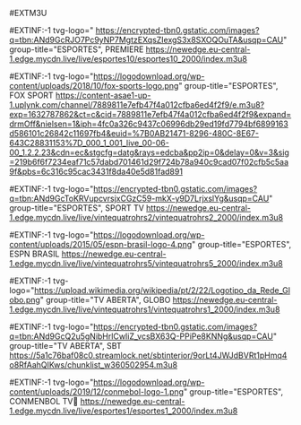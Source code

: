 #EXTM3U

#EXTINF:-1 tvg-logo=" https://encrypted-tbn0.gstatic.com/images?q=tbn:ANd9GcRJO7Pc9yNP7MgtzEXqsZIexgS3x8SXOQOuTA&usqp=CAU" group-title="ESPORTES", PREMIERE
https://newedge.eu-central-1.edge.mycdn.live/live/esportes10/esportes10_2000/index.m3u8

#EXTINF:-1 tvg-logo="https://logodownload.org/wp-content/uploads/2018/10/fox-sports-logo.png" group-title="ESPORTES", FOX SPORT
https://content-asae1-up-1.uplynk.com/channel/7889811e7efb47f4a012cfba6ed4f2f9/e.m3u8?exp=1632787862&ct=c&cid=7889811e7efb47f4a012cfba6ed4f2f9&expand=drmOff&nielsen=1&iph=4fc0a326c9437c06996db29ed19fd7794bf6899163d586101c26842c11697fb4&euid=%7B0AB21471-8296-480C-8E67-643C28831153%7D_000_1_001_live_00-06-00_1.2.2.23&cdn=ec&stgcfg=datg&rays=edcba&pp2ip=0&delay=0&v=3&sig=219b6f6f7234eaf71c57dabd701461d29f724b78a940c9cad07f02cfb5c5aa9f&pbs=6c316c95cac3431f8da40e5d81fad891

#EXTINF:-1 tvg-logo="https://encrypted-tbn0.gstatic.com/images?q=tbn:ANd9GcToKRVupcvrsjxCGzC59-mkX-y9D7LrjxslYg&usqp=CAU" group-title="ESPORTES", SPORT TV 
https://newedge.eu-central-1.edge.mycdn.live/live/vintequatrohrs2/vintequatrohrs2_2000/index.m3u8

#EXTINF:-1 tvg-logo="https://logodownload.org/wp-content/uploads/2015/05/espn-brasil-logo-4.png"
group-title="ESPORTES", ESPN BRASIL 
https://newedge.eu-central-1.edge.mycdn.live/live/vintequatrohrs5/vintequatrohrs5_2000/index.m3u8

#EXTINF:-1 tvg-logo="https://upload.wikimedia.org/wikipedia/pt/2/22/Logotipo_da_Rede_Globo.png" group-title="TV ABERTA", GLOBO
https://newedge.eu-central-1.edge.mycdn.live/live/vintequatrohrs1/vintequatrohrs1_2000/index.m3u8

#EXTINF:-1 tvg-logo="https://encrypted-tbn0.gstatic.com/images?q=tbn:ANd9GcQ2u5gNibHrlCwIiZ_vcsBX63Q-PPiPe8KNNg&usqp=CAU" group-title="TV ABERTA", SBT
https://5a1c76baf08c0.streamlock.net/sbtinterior/9orLt4JWJdBVRt1pHmq4o8RfAahQIKws/chunklist_w360502954.m3u8 

#EXTINF:-1 tvg-logo="https://logodownload.org/wp-content/uploads/2019/12/conmebol-logo-1.png" group-title="ESPORTES", CONMENBOL TV🤢
https://newedge.eu-central-1.edge.mycdn.live/live/esportes1/esportes1_2000/index.m3u8
